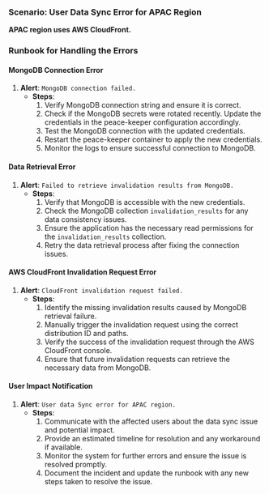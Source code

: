 ### Scenario: User Data Sync Error for APAC Region

**APAC region uses AWS CloudFront.**

### Runbook for Handling the Errors

#### MongoDB Connection Error
1. **Alert**: `MongoDB connection failed.`
   - **Steps**:
     1. Verify MongoDB connection string and ensure it is correct.
     2. Check if the MongoDB secrets were rotated recently. Update the credentials in the peace-keeper configuration accordingly.
     3. Test the MongoDB connection with the updated credentials.
     4. Restart the peace-keeper container to apply the new credentials.
     5. Monitor the logs to ensure successful connection to MongoDB.

#### Data Retrieval Error
1. **Alert**: `Failed to retrieve invalidation results from MongoDB.`
   - **Steps**:
     1. Verify that MongoDB is accessible with the new credentials.
     2. Check the MongoDB collection `invalidation_results` for any data consistency issues.
     3. Ensure the application has the necessary read permissions for the `invalidation_results` collection.
     4. Retry the data retrieval process after fixing the connection issues.

#### AWS CloudFront Invalidation Request Error
1. **Alert**: `CloudFront invalidation request failed.`
   - **Steps**:
     1. Identify the missing invalidation results caused by MongoDB retrieval failure.
     2. Manually trigger the invalidation request using the correct distribution ID and paths.
     3. Verify the success of the invalidation request through the AWS CloudFront console.
     4. Ensure that future invalidation requests can retrieve the necessary data from MongoDB.

#### User Impact Notification
1. **Alert**: `User data Sync error for APAC region.`
   - **Steps**:
     1. Communicate with the affected users about the data sync issue and potential impact.
     2. Provide an estimated timeline for resolution and any workaround if available.
     3. Monitor the system for further errors and ensure the issue is resolved promptly.
     4. Document the incident and update the runbook with any new steps taken to resolve the issue.
